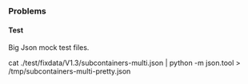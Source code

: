 

### Problems

#### Test

Big Json mock test files.

cat ./test/fixdata/V1.3/subcontainers-multi.json | python -m json.tool > /tmp/subcontainers-multi-pretty.json